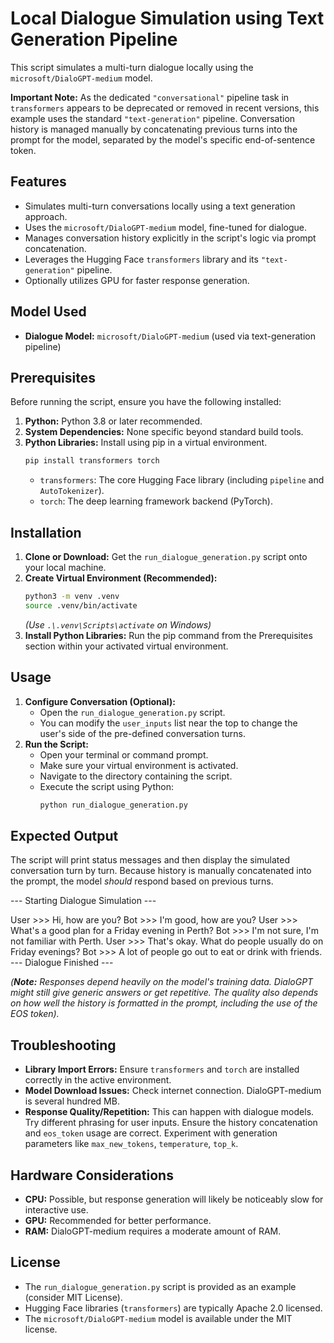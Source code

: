 # Local Dialogue Simulation using Text Generation Pipeline

This script simulates a multi-turn dialogue locally using the `microsoft/DialoGPT-medium` model.

**Important Note:** As the dedicated `"conversational"` pipeline task in `transformers` appears to be deprecated or removed in recent versions, this example uses the standard `"text-generation"` pipeline. Conversation history is managed manually by concatenating previous turns into the prompt for the model, separated by the model's specific end-of-sentence token.

## Features

* Simulates multi-turn conversations locally using a text generation approach.
* Uses the `microsoft/DialoGPT-medium` model, fine-tuned for dialogue.
* Manages conversation history explicitly in the script's logic via prompt concatenation.
* Leverages the Hugging Face `transformers` library and its `"text-generation"` pipeline.
* Optionally utilizes GPU for faster response generation.

## Model Used

* **Dialogue Model:** `microsoft/DialoGPT-medium` (used via text-generation pipeline)

## Prerequisites

Before running the script, ensure you have the following installed:

1.  **Python:** Python 3.8 or later recommended.
2.  **System Dependencies:** None specific beyond standard build tools.
3.  **Python Libraries:** Install using pip in a virtual environment.
    ```bash
    pip install transformers torch
    ```
    * `transformers`: The core Hugging Face library (including `pipeline` and `AutoTokenizer`).
    * `torch`: The deep learning framework backend (PyTorch).

## Installation

1.  **Clone or Download:** Get the `run_dialogue_generation.py` script onto your local machine.
2.  **Create Virtual Environment (Recommended):**
    ```bash
    python3 -m venv .venv
    source .venv/bin/activate
    ```
    *(Use `.\.venv\Scripts\activate` on Windows)*
3.  **Install Python Libraries:** Run the pip command from the Prerequisites section within your activated virtual environment.

## Usage

1.  **Configure Conversation (Optional):**
    * Open the `run_dialogue_generation.py` script.
    * You can modify the `user_inputs` list near the top to change the user's side of the pre-defined conversation turns.
2.  **Run the Script:**
    * Open your terminal or command prompt.
    * Make sure your virtual environment is activated.
    * Navigate to the directory containing the script.
    * Execute the script using Python:
        ```bash
        python run_dialogue_generation.py
        ```

## Expected Output

The script will print status messages and then display the simulated conversation turn by turn. Because history is manually concatenated into the prompt, the model *should* respond based on previous turns.


--- Starting Dialogue Simulation ---

User >>> Hi, how are you? Bot >>> I'm good, how are you?
User >>> What's a good plan for a Friday evening in Perth? Bot >>> I'm not sure, I'm not familiar with Perth.
User >>> That's okay. What do people usually do on Friday evenings? Bot >>> A lot of people go out to eat or drink with friends.
--- Dialogue Finished ---

*(**Note:** Responses depend heavily on the model's training data. DialoGPT might still give generic answers or get repetitive. The quality also depends on how well the history is formatted in the prompt, including the use of the EOS token).*

## Troubleshooting

* **Library Import Errors:** Ensure `transformers` and `torch` are installed correctly in the active environment.
* **Model Download Issues:** Check internet connection. DialoGPT-medium is several hundred MB.
* **Response Quality/Repetition:** This can happen with dialogue models. Try different phrasing for user inputs. Ensure the history concatenation and `eos_token` usage are correct. Experiment with generation parameters like `max_new_tokens`, `temperature`, `top_k`.

## Hardware Considerations

* **CPU:** Possible, but response generation will likely be noticeably slow for interactive use.
* **GPU:** Recommended for better performance.
* **RAM:** DialoGPT-medium requires a moderate amount of RAM.

## License

* The `run_dialogue_generation.py` script is provided as an example (consider MIT License).
* Hugging Face libraries (`transformers`) are typically Apache 2.0 licensed.
* The `microsoft/DialoGPT-medium` model is available under the MIT license.
